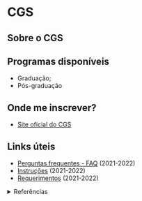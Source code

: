 # CGS

## Sobre o CGS


## Programas disponíveis
- Graduação;
- Pós-graduação


## Onde me inscrever?
- [Site oficial do CGS](http://br.china-embassy.org/por/)

## Links úteis
- [Perguntas frequentes - FAQ](./faq-2022.pdf) (2021-2022)
- [Instruções](./instructions-2022-2023.pdf) (2021-2022)
- [Requerimentos](./requirements-2022-2023.md) (2021-2022)


<details>
  <summary>Referências</summary>
  <ul>
    <li> China
      <ul>
       <li><a href="#">https://www.br.emb-japan.go.jp/itpr_pt/bolsas_programas.html</a></li>
       <li><a href="#">https://www.campuschina.org/index.html</a></li>
      </ul>
    </li>
  </ul>
</details>